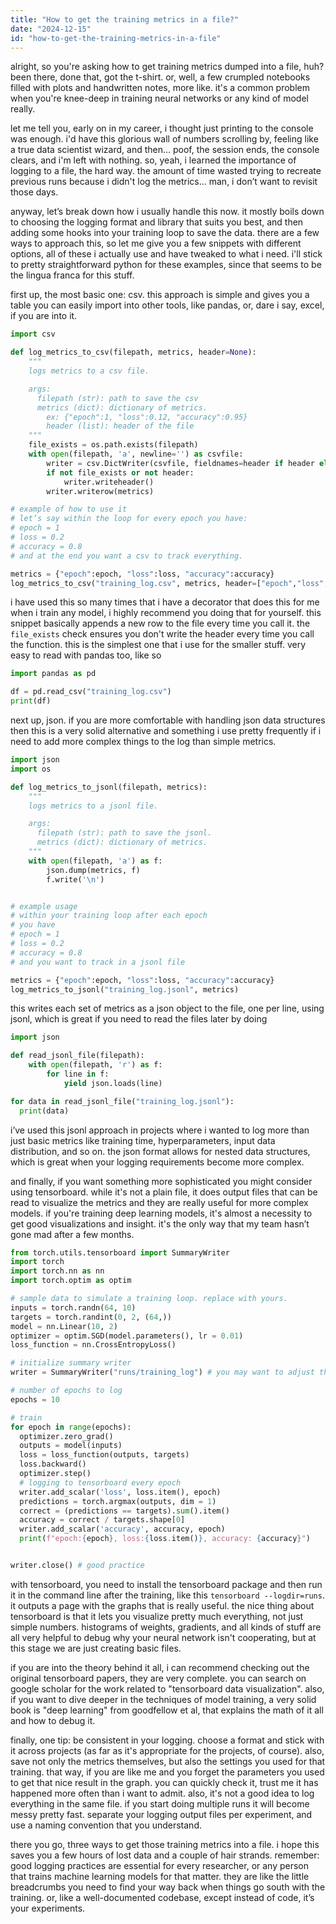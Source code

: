 ```yaml
---
title: "How to get the training metrics in a file?"
date: "2024-12-15"
id: "how-to-get-the-training-metrics-in-a-file"
---
```


alright, so you're asking how to get training metrics dumped into a file, huh? been there, done that, got the t-shirt. or, well, a few crumpled notebooks filled with plots and handwritten notes, more like. it's a common problem when you're knee-deep in training neural networks or any kind of model really.

let me tell you, early on in my career, i thought just printing to the console was enough. i'd have this glorious wall of numbers scrolling by, feeling like a true data scientist wizard, and then… poof, the session ends, the console clears, and i'm left with nothing. so, yeah, i learned the importance of logging to a file, the hard way. the amount of time wasted trying to recreate previous runs because i didn't log the metrics… man, i don’t want to revisit those days.

anyway, let’s break down how i usually handle this now. it mostly boils down to choosing the logging format and library that suits you best, and then adding some hooks into your training loop to save the data. there are a few ways to approach this, so let me give you a few snippets with different options, all of these i actually use and have tweaked to what i need. i'll stick to pretty straightforward python for these examples, since that seems to be the lingua franca for this stuff.

first up, the most basic one: csv. this approach is simple and gives you a table you can easily import into other tools, like pandas, or, dare i say, excel, if you are into it.

```python
import csv

def log_metrics_to_csv(filepath, metrics, header=None):
    """
    logs metrics to a csv file.

    args:
      filepath (str): path to save the csv
      metrics (dict): dictionary of metrics.
        ex: {"epoch":1, "loss":0.12, "accuracy":0.95}
        header (list): header of the file
    """
    file_exists = os.path.exists(filepath)
    with open(filepath, 'a', newline='') as csvfile:
        writer = csv.DictWriter(csvfile, fieldnames=header if header else metrics.keys())
        if not file_exists or not header:
            writer.writeheader()
        writer.writerow(metrics)

# example of how to use it
# let’s say within the loop for every epoch you have:
# epoch = 1
# loss = 0.2
# accuracy = 0.8
# and at the end you want a csv to track everything.

metrics = {"epoch":epoch, "loss":loss, "accuracy":accuracy}
log_metrics_to_csv("training_log.csv", metrics, header=["epoch","loss","accuracy"])
```

i have used this so many times that i have a decorator that does this for me when i train any model, i highly recommend you doing that for yourself. this snippet basically appends a new row to the file every time you call it. the `file_exists` check ensures you don't write the header every time you call the function. this is the simplest one that i use for the smaller stuff. very easy to read with pandas too, like so

```python
import pandas as pd

df = pd.read_csv("training_log.csv")
print(df)
```

next up, json. if you are more comfortable with handling json data structures then this is a very solid alternative and something i use pretty frequently if i need to add more complex things to the log than simple metrics.

```python
import json
import os

def log_metrics_to_jsonl(filepath, metrics):
    """
    logs metrics to a jsonl file.

    args:
      filepath (str): path to save the jsonl.
      metrics (dict): dictionary of metrics.
    """
    with open(filepath, 'a') as f:
        json.dump(metrics, f)
        f.write('\n')


# example usage
# within your training loop after each epoch
# you have
# epoch = 1
# loss = 0.2
# accuracy = 0.8
# and you want to track in a jsonl file

metrics = {"epoch":epoch, "loss":loss, "accuracy":accuracy}
log_metrics_to_jsonl("training_log.jsonl", metrics)

```
this writes each set of metrics as a json object to the file, one per line, using jsonl, which is great if you need to read the files later by doing

```python
import json

def read_jsonl_file(filepath):
    with open(filepath, 'r') as f:
        for line in f:
            yield json.loads(line)

for data in read_jsonl_file("training_log.jsonl"):
  print(data)
```
i’ve used this jsonl approach in projects where i wanted to log more than just basic metrics like training time, hyperparameters, input data distribution, and so on. the json format allows for nested data structures, which is great when your logging requirements become more complex.

and finally, if you want something more sophisticated you might consider using tensorboard. while it's not a plain file, it does output files that can be read to visualize the metrics and they are really useful for more complex models. if you're training deep learning models, it's almost a necessity to get good visualizations and insight. it's the only way that my team hasn’t gone mad after a few months.

```python
from torch.utils.tensorboard import SummaryWriter
import torch
import torch.nn as nn
import torch.optim as optim

# sample data to simulate a training loop. replace with yours.
inputs = torch.randn(64, 10)
targets = torch.randint(0, 2, (64,))
model = nn.Linear(10, 2)
optimizer = optim.SGD(model.parameters(), lr = 0.01)
loss_function = nn.CrossEntropyLoss()

# initialize summary writer
writer = SummaryWriter("runs/training_log") # you may want to adjust this depending where your log is

# number of epochs to log
epochs = 10

# train
for epoch in range(epochs):
  optimizer.zero_grad()
  outputs = model(inputs)
  loss = loss_function(outputs, targets)
  loss.backward()
  optimizer.step()
  # logging to tensorboard every epoch
  writer.add_scalar('loss', loss.item(), epoch)
  predictions = torch.argmax(outputs, dim = 1)
  correct = (predictions == targets).sum().item()
  accuracy = correct / targets.shape[0]
  writer.add_scalar('accuracy', accuracy, epoch)
  print(f"epoch:{epoch}, loss:{loss.item()}, accuracy: {accuracy}")


writer.close() # good practice
```

with tensorboard, you need to install the tensorboard package and then run it in the command line after the training, like this `tensorboard --logdir=runs`. it outputs a page with the graphs that is really useful. the nice thing about tensorboard is that it lets you visualize pretty much everything, not just simple numbers. histograms of weights, gradients, and all kinds of stuff are all very helpful to debug why your neural network isn't cooperating, but at this stage we are just creating basic files.

if you are into the theory behind it all, i can recommend checking out the original tensorboard papers, they are very complete. you can search on google scholar for the work related to "tensorboard data visualization".  also, if you want to dive deeper in the techniques of model training, a very solid book is "deep learning" from goodfellow et al, that explains the math of it all and how to debug it.

finally, one tip: be consistent in your logging. choose a format and stick with it across projects (as far as it's appropriate for the projects, of course). also, save not only the metrics themselves, but also the settings you used for that training. that way, if you are like me and you forget the parameters you used to get that nice result in the graph. you can quickly check it, trust me it has happened more often than i want to admit. also, it's not a good idea to log everything in the same file. if you start doing multiple runs it will become messy pretty fast. separate your logging output files per experiment, and use a naming convention that you understand.

there you go, three ways to get those training metrics into a file. i hope this saves you a few hours of lost data and a couple of hair strands. remember: good logging practices are essential for every researcher, or any person that trains machine learning models for that matter. they are like the little breadcrumbs you need to find your way back when things go south with the training. or, like a well-documented codebase, except instead of code, it’s your experiments.
